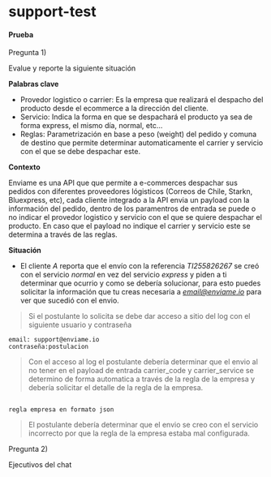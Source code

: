 # support-test

#### Prueba


Pregunta 1)


Evalue y reporte la siguiente situación


**Palabras clave**

- Provedor logistico o carrier: Es la empresa que realizará el despacho del producto desde el ecommerce a la dirección del cliente.
- Servicio: Indica la forma en que se despachará el producto ya sea de forma express, el mismo día, normal, etc...
- Reglas: Parametrización en base a peso (weight) del pedido y comuna de destino que permite determinar automaticamente el carrier y servicio con el que se debe despachar este.


**Contexto**

Enviame es una API que que permite a e-commerces despachar sus pedidos con diferentes proveedores lógisticos (Correos de Chile, Starkn, Bluexpress, etc), cada cliente integrado a la API envia un payload con la información del pedido, dentro de los paramentros de entrada se puede o no indicar el provedor logistico y servicio con el que se quiere despachar el producto. En caso que el payload no indique el carrier y servicio este se determina a través de las reglas.



**Situación**


- El cliente *A* reporta que el envío con la referencia *TI255826267* se creó con el servicio *normal* en vez del servicio *express* y piden a ti determinar que ocurrio y como se debería solucionar, para esto puedes solicitar la información que tu creas necesaria a *email@enviame.io* para ver que sucedió con el envio. 


> Si el postulante lo solicita se debe dar acceso a sitio del log con el siguiente usuario y contraseña


```
email: support@enviame.io
contraseña:postulacion
```


> Con el acceso al log el postulante debería determinar que el envio al no tener en el payload de entrada carrier_code y carrier_service se determino de forma automatica a través de la regla de la empresa y debería solicitar el detalle de la regla de la empresa.


```

regla empresa en formato json

```

> El postulante debería determinar que el envio se creo con el servicio incorrecto por que la regla de la empresa estaba mal configurada.

 

Pregunta 2)



Ejecutivos del chat

 
